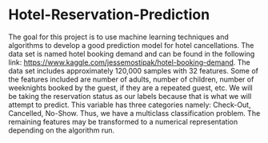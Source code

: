 # Hotel-Reservation-Prediction

The goal for this project is to use machine learning techniques and algorithms to develop a good prediction model for hotel cancellations. The data set is named hotel booking demand and can be found in the following link: https://www.kaggle.com/jessemostipak/hotel-booking-demand. The data set includes approximately 120,000 samples with 32 features. Some of the features included are number of adults, number of children, number of weeknights booked by the guest, if they are a repeated guest, etc. We will be taking the reservation status as our labels because that is what we will attempt to predict. This variable has three categories namely: Check-Out, Cancelled, No-Show. Thus, we have a multiclass classification problem. The remaining features may be transformed to a numerical representation depending on the algorithm run.
